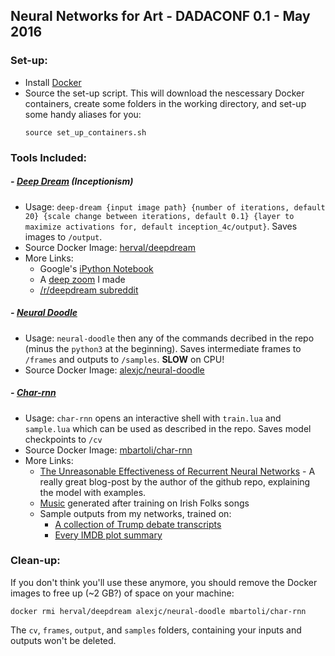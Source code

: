 ## Neural Networks for Art - DADACONF 0.1 - May 2016

### Set-up:
- Install [Docker](https://docs.docker.com/mac/)
- Source the set-up script. This will download the nescessary Docker containers, create some folders in the working directory, and set-up some handy aliases for you:
  ```
  source set_up_containers.sh
  ```

### Tools Included:
##### - [Deep Dream](https://github.com/google/deepdream) (Inceptionism)
  - Usage: `deep-dream {input image path} {number of iterations, default 20} {scale change between iterations, default 0.1} {layer to maximize activations for, default inception_4c/output}`. Saves images to `/output`.
  - Source Docker Image: [herval/deepdream](https://hub.docker.com/r/herval/deepdream/)
  - More Links:
    - Google's [iPython Notebook](https://github.com/google/deepdream/blob/master/dream.ipynb)
    - A [deep zoom](https://vimeo.com/132623267) I made
    - [/r/deepdream subreddit](https://www.reddit.com/r/deepdream)

##### - [Neural Doodle](https://github.com/alexjc/neural-doodle)
  - Usage: `neural-doodle` then any of the commands decribed in the repo (minus the `python3` at the beginning). Saves intermediate frames to `/frames` and outputs to `/samples`. **SLOW** on CPU!
  - Source Docker Image: [alexjc/neural-doodle](https://hub.docker.com/r/alexjc/neural-doodle/)

##### - [Char-rnn](https://github.com/karpathy/char-rnn)
  - Usage: `char-rnn` opens an interactive shell with `train.lua` and `sample.lua` which can be used as described in the repo. Saves model checkpoints to `/cv`
  - Source Docker Image: [mbartoli/char-rnn](https://hub.docker.com/r/mbartoli/char-rnn)
  - More Links:
    - [The Unreasonable Effectiveness of Recurrent Neural Networks](http://karpathy.github.io/2015/05/21/rnn-effectiveness/) - A really great blog-post by the author of the github repo, explaining the model with examples.
    - [Music](https://soundcloud.com/seaandsailor/sets/char-rnn-composes-irish-folk-music) generated after training on Irish Folks songs
    - Sample outputs from my networks, trained on:
      - [A collection of Trump debate transcripts](http://pastebin.com/jzR2UBpA)
      - [Every IMDB plot summary](http://pastebin.com/j2vj0Fsk)

### Clean-up:
If you don't think you'll use these anymore, you should remove the Docker images to free up (~2 GB?) of space on your machine:
```
docker rmi herval/deepdream alexjc/neural-doodle mbartoli/char-rnn
```
The `cv`, `frames`, `output`, and `samples` folders, containing your inputs and outputs won't be deleted.
